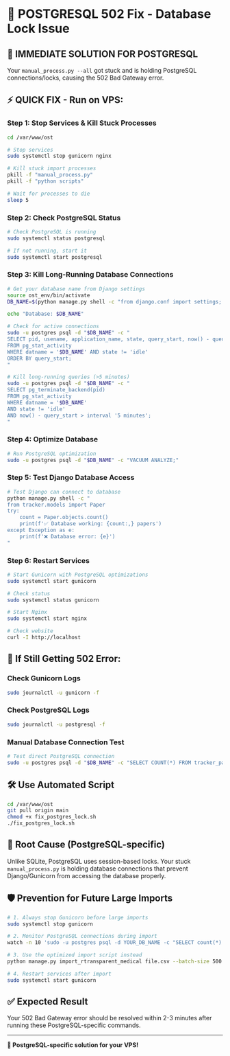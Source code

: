 # 🐘 POSTGRESQL 502 Fix - Database Lock Issue

## 🚨 **IMMEDIATE SOLUTION FOR POSTGRESQL**

Your `manual_process.py --all` got stuck and is holding PostgreSQL connections/locks, causing the 502 Bad Gateway error.

## ⚡ **QUICK FIX - Run on VPS:**

### **Step 1: Stop Services & Kill Stuck Processes**
```bash
cd /var/www/ost

# Stop services
sudo systemctl stop gunicorn nginx

# Kill stuck import processes
pkill -f "manual_process.py"
pkill -f "python scripts"

# Wait for processes to die
sleep 5
```

### **Step 2: Check PostgreSQL Status**
```bash
# Check PostgreSQL is running
sudo systemctl status postgresql

# If not running, start it
sudo systemctl start postgresql
```

### **Step 3: Kill Long-Running Database Connections**
```bash
# Get your database name from Django settings
source ost_env/bin/activate
DB_NAME=$(python manage.py shell -c "from django.conf import settings; print(settings.DATABASES['default']['NAME'])")

echo "Database: $DB_NAME"

# Check for active connections
sudo -u postgres psql -d "$DB_NAME" -c "
SELECT pid, usename, application_name, state, query_start, now() - query_start AS duration 
FROM pg_stat_activity 
WHERE datname = '$DB_NAME' AND state != 'idle'
ORDER BY query_start;
"

# Kill long-running queries (>5 minutes)
sudo -u postgres psql -d "$DB_NAME" -c "
SELECT pg_terminate_backend(pid) 
FROM pg_stat_activity 
WHERE datname = '$DB_NAME' 
AND state != 'idle' 
AND now() - query_start > interval '5 minutes';
"
```

### **Step 4: Optimize Database**
```bash
# Run PostgreSQL optimization
sudo -u postgres psql -d "$DB_NAME" -c "VACUUM ANALYZE;"
```

### **Step 5: Test Django Database Access**
```bash
# Test Django can connect to database
python manage.py shell -c "
from tracker.models import Paper
try:
    count = Paper.objects.count()
    print(f'✅ Database working: {count:,} papers')
except Exception as e:
    print(f'❌ Database error: {e}')
"
```

### **Step 6: Restart Services**
```bash
# Start Gunicorn with PostgreSQL optimizations
sudo systemctl start gunicorn

# Check status
sudo systemctl status gunicorn

# Start Nginx
sudo systemctl start nginx

# Check website
curl -I http://localhost
```

## 🔧 **If Still Getting 502 Error:**

### **Check Gunicorn Logs**
```bash
sudo journalctl -u gunicorn -f
```

### **Check PostgreSQL Logs**
```bash
sudo journalctl -u postgresql -f
```

### **Manual Database Connection Test**
```bash
# Test direct PostgreSQL connection
sudo -u postgres psql -d "$DB_NAME" -c "SELECT COUNT(*) FROM tracker_paper LIMIT 1;"
```

## 🛠️ **Use Automated Script**
```bash
cd /var/www/ost
git pull origin main
chmod +x fix_postgres_lock.sh
./fix_postgres_lock.sh
```

## 🎯 **Root Cause (PostgreSQL-specific)**
Unlike SQLite, PostgreSQL uses session-based locks. Your stuck `manual_process.py` is holding database connections that prevent Django/Gunicorn from accessing the database properly.

## 🛡️ **Prevention for Future Large Imports**
```bash
# 1. Always stop Gunicorn before large imports
sudo systemctl stop gunicorn

# 2. Monitor PostgreSQL connections during import
watch -n 10 'sudo -u postgres psql -d YOUR_DB_NAME -c "SELECT count(*) FROM pg_stat_activity;"'

# 3. Use the optimized import script instead
python manage.py import_rtransparent_medical file.csv --batch-size 500

# 4. Restart services after import
sudo systemctl start gunicorn
```

## ✅ **Expected Result**
Your 502 Bad Gateway error should be resolved within 2-3 minutes after running these PostgreSQL-specific commands.

---

**🚀 PostgreSQL-specific solution for your VPS!** 